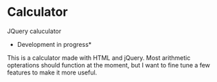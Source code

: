 # Calculator
JQuery caluculator

* Development in progress*

This is a calculator made with HTML and jQuery. Most arithmetic opterations should function at the moment, but I want to fine tune a few features to make it more useful.
